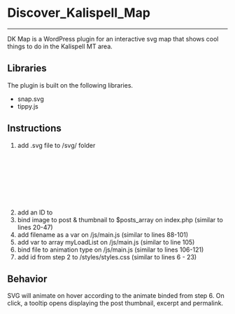 # Discover_Kalispell_Map
------------------------

DK Map is a WordPress plugin for an interactive svg map that shows cool things to do in the Kalispell MT area.

## Libraries
The plugin is built on the following libraries.
+ snap.svg
+ tippy.js

## Instructions
1. add .svg file to /svg/ folder
2. add an ID to <svg> element
3. bind image to post & thumbnail to $posts_array on index.php (similar to lines 20-47)
4. add filename as a var on /js/main.js (similar to lines 88-101)
5. add var to array myLoadList on /js/main.js (similar to line 105)
6. bind file to animation type on /js/main.js (similar to lines 106-121)
7. add id from step 2 to /styles/styles.css (similar to lines 6 - 23)

## Behavior
SVG will animate on hover according to the animate binded from step 6. On click, a tooltip opens displaying the post thumbnail, excerpt and permalink.